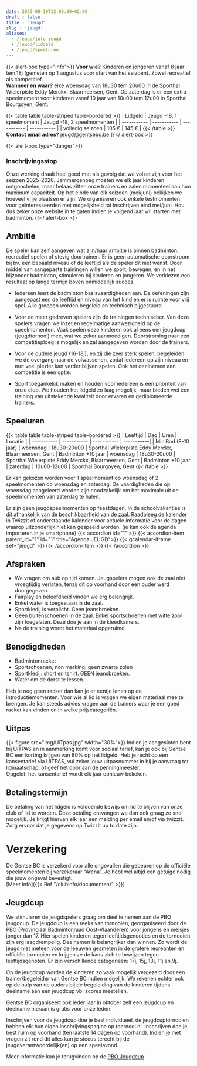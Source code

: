```yaml
---
date: 2025-08-19T12:00:00+02:00
draft : false
title : "Jeugd"
slug : 'jeugd'
aliases:
  - /jeugd/info-jeugd
  - /jeugd/lidgeld
  - /jeugd/speeluren 
---
```

{{< alert-box type="info">}}
**Voor wie?** Kinderen en jongeren vanaf 8 jaar tem.18j (gemeten op 1 augustus voor start van het seizoen). Zowel recreatief als competitief.  
**Wanneer en waar?** elke woensdag van 18u30 tem 20u00 in de Sporthal Wielerpiste Eddy Merckx, Blaarmeersen, Gent. Op zaterdag is er een extra speelmoment voor kinderen vanaf 10 jaar van 10u00 tem 12u00 in Sporthal Bourgoyen, Gent.

{{< table table table-striped table-bordered >}}
| Lidgeld | Jeugd -18, 1 speelmoment | Jeugd -18, 2 speelmomenten |
| ----------- | ----------- | ----------- | ----------- |
| volledig seizoen |  105 € |  145 € |
{{< /table >}}
**Contact email adres?** jeugd@gentsebc.be
{{</ alert-box >}}

{{< alert-box type="danger">}}
### Inschrijvingsstop
Onze werking draait heel goed met als gevolg dat we volzet zijn voor het seizoen 2025-2026. Jammergenoeg moeten we elk jaar kinderen ontgoochelen, maar helaas zitten onze trainers en zalen momenteel aan hun maximum capaciteit. Op het einde van elk seizoen (mei/juni) bekijken we hoeveel vrije plaatsen er zijn. We organiseren ook enkele testmomenten voor geïnteresseerden met mogelijkheid tot inschrijven eind mei/juni. Hou dus zeker onze website in te gaten indien je volgend jaar wil starten met badminton.
{{</ alert-box >}}


## Ambitie
De speler kan zelf aangeven wat zijn/haar ambitie is binnen badminton. recreatief  spelen of stevig doortrainen. Er is geen automatische doorstroom bij bv. een bepaald niveau of de leeftijd als de speler dit niet wenst. Door middel van aangepaste trainingen willen we sport, bewegen, en in het bijzonder badminton, stimuleren bij kinderen en jongeren. We verkiezen een resultaat op lange termijn boven onmiddellijk succes.

* Iedereen leert de badminton basisvaardigheden aan. De oefeningen zijn aangepast een de leeftijd en niveau van het kind en er is ruimte voor vrij spel. Alle groepen worden begeleid en technisch bijgestuurd.

* Voor de meer gedreven spelers zijn de trainingen technischer. Van deze spelers vragen we inzet en regelmatige aanwezigheid op de speelmomenten. Vaak spelen deze kinderen ook al eens een jeugdcup (jeugdtornooi) mee, wat we zeker aanmoedigen. Doorstroming naar een competitieploeg is mogelijk en zal aangegeven worden door de trainers.

* Voor de oudere jeugd (16-18j), en zij die zeer sterk spelen, begeleiden we de overgang naar de volwassenen, zodat iedereen op zijn niveau en met veel plezier kan verder blijven spelen. Ook het deelnemen aan competitie is een optie.

* Sport toegankelijk maken en houden voor iedereen is een prioriteit van onze club. We houden het lidgeld zo laag mogelijk, maar bieden wel een training van uitstekende kwaliteit door ervaren en gediplomeerde trainers.

## Speeluren
{{< table table table-striped table-bordered >}}
| Leeftijd      | Dag | Uren | Locatie  |
| ----------- | ----------- | ----------- | -----------|
| MiniBad (8-10 jaar) | woensdag | 18u30-20u00 | Sporthal Wielerpiste Eddy Merckx, Blaarmeersen, Gent
| Badminton +10 jaar | woensdag | 18u30-20u00 | Sporthal Wielerpiste Eddy Merckx, Blaarmeersen, Gent
| Badminton +10 jaar    | zaterdag        | 10u00-12u00 | Sporthal Bourgoyen, Gent
{{< /table >}}

Er kan gekozen worden voor 1 speelmoment op woensdag of 2 speelmomenten op woensdag en zaterdag. De vaardigheden die op woensdag aangeleerd worden zijn noodzakelijk om het maximale uit de speelmomenten van zaterdag te halen.


Er zijn geen jeugdspeelmomenten op feestdagen. In de schoolvakanties is dit afhankelijk van de beschikbaarheid van de zaal. Raadpleeg de kalender in Twizzit of onderstaande kalender voor actuele informatie voor de dagen waarop uitzonderlijk niet kan gespeeld worden.
(je kan ook de agenda importeren in  je smartphone)
{{< accordion id="1" >}}
{{< accordion-item parent_id="1" id="1" title="Agenda JEUGD">}}
{{< gcalendar-iframe set="jeugd" >}}
{{< /accordion-item >}}
{{< /accordion >}}

## Afspraken

* We vragen om aub op tijd komen. Jeugspelers mogen ook de zaal niet vroegtijdig verlaten, tenzij dit op voorhand door een ouder werd doorgegeven.
* Fairplay en beleefdheid vinden we erg belangrijk.
* Enkel water is toegestaan in de zaal.
* Sportkledij is verplicht. Geen jeansbroeken.
* Geen buitenschoenen in de zaal. Enkel sportschoenen met witte zool zijn toegelaten. Deze doe je aan in de kleedkamers.
* Na de training wordt het materiaal opgeruimd.


## Benodigdheden

*  Badmintonracket
*  Sportschoenen, non marking: geen zwarte zolen
*  Sportkledij: short en tshirt. GEEN jeansbroeken.
*  Water om de dorst te lessen.

Heb je nog geen racket dan kan je er eentje lenen op de introductiemomenten. Voor wie al lid is vragen we eigen materiaal mee te brengen.  Je kan steeds advies vragen aan de trainers waar je een goed racket kan vinden en in welke prijscategoriën.

## Uitpas
{{< figure src="img/UiTpas.jpg" width="30%">}}
Indien je aangesloten bent bij UiTPAS en in aanmerking komt voor sociaal tarief, kan je ook bij Gentse BC een korting krijgen van 80% op het lidgeld. Heb je recht op een kansentarief via UiTPAS, vul zeker jouw uitpasnummer in bij je aanvraag tot lidmaatschap, of geef het door aan de penningmeester.  
Opgelet: het kansentarief wordt elk jaar opnieuw bekeken.

## Betalingstermijn
De betaling van het lidgeld is voldoende bewijs om lid te blijven van onze club of lid te worden.  Deze betaling ontvangen we dan ook graag zo snel mogelijk. Je krijgt hiervan elk jaar een melding per email en/of via twizzit. Zorg ervoor dat je gegevens op Twizzit up to date zijn.


# Verzekering
De Gentse BC is verzekerd voor alle ongevallen die gebeuren op de officiële speelmomenten bij verzekeraar “Arena”. Je hebt wel altijd een getuige nodig die jouw ongeval bevestigt.  
[Meer info]({{< Ref "/clubinfo/documenten/" >}})


## Jeugdcup
We stimuleren de jeugdspelers graag om deel te nemen aan de PBO jeugdcup. De jeugdcup is een reeks van tornooien, georganiseerd door de PBO (Provinciaal Badmintonraad Oost-Vlaanderen) voor jongens en meisjes jonger dan 17. Hier spelen kinderen tegen leeftijdsgenootjes en de tornooien zijn erg laagdrempelig. Deelnemen is belangrijker dan winnen. Zo wordt de jeugd niet meteen voor de leeuwen gesmeten in de grotere recreanten en officiële tornooien en krijgen ze de kans zich te bewijzen tegen leeftijdsgenoten. Er zijn verschillende categorieën: 17j, 15j, 13j, 11j en 9j.

Op de jeugdcup worden de kinderen zo vaak mogelijk vergezeld door een trainer/begeleider van Gentse BC indien mogelijk. We rekenen echter ook op de hulp van de ouders bij de begeleiding van de kinderen tijdens deelname aan een jeugdcup vb. scores meetellen.

Gentse BC organiseert ook ieder jaar in oktober zelf een jeugdcup en deelname hieraan is gratis voor onze leden.

Inschrijven voor de jeugdcup doe je best individueel, de jeugdcuptornooien hebben elk hun eigen inschrijvingspagina op toernooi.nl. Inschrijven doe je best ruim op voorhand (ten laatste 14 dagen op voorhand). Indien je met vragen zit rond dit alles kan je steeds terecht bij de jeugdverantwoordelijk(en) op een speelavond.

Meer informatie kan je terugvinden op de [PBO Jeugdcup](https://badminton-pbo.be/jeugd/jeugdcup/)
